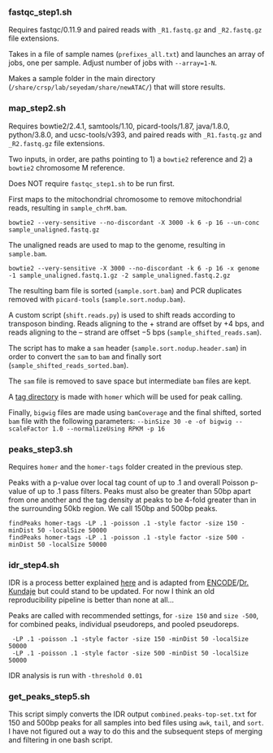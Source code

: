 ### fastqc_step1.sh 
Requires fastqc/0.11.9 and paired reads with `_R1.fastq.gz` and `_R2.fastq.gz` file extensions.

Takes in a file of sample names (`prefixes_all.txt`) and launches an array of jobs, one per sample. Adjust number of jobs with `--array=1-N`.

Makes a sample folder in the main directory (`/share/crsp/lab/seyedam/share/newATAC/`) that will store results.

### map_step2.sh 
Requires bowtie2/2.4.1, samtools/1.10, picard-tools/1.87, java/1.8.0, python/3.8.0, and ucsc-tools/v393, and paired reads with `_R1.fastq.gz` and `_R2.fastq.gz` file extensions.

Two inputs, in order, are paths pointing to 1) a `bowtie2` reference and 2) a `bowtie2` chromosome M reference.

Does NOT require `fastqc_step1.sh` to be run first.

First maps to the mitochondrial chromosome to remove mitochondrial reads, resulting in `sample_chrM.bam`.
```
bowtie2 --very-sensitive --no-discordant -X 3000 -k 6 -p 16 --un-conc sample_unaligned.fastq.gz
```

The unaligned reads are used to map to the genome, resulting in `sample.bam`.
```
bowtie2 --very-sensitive -X 3000 --no-discordant -k 6 -p 16 -x genome -1 sample_unaligned.fastq.1.gz -2 sample_unaligned.fastq.2.gz
```

The resulting bam file is sorted (`sample.sort.bam`) and PCR duplicates removed with `picard-tools` (`sample.sort.nodup.bam`). 

A custom script (`shift.reads.py`) is used to shift reads according to transposon binding. Reads aligning to the + strand are offset by +4 bps, and reads aligning to the – strand are offset −5 bps (`sample_shifted_reads.sam`). 

The script has to make a `sam` header (`sample.sort.nodup.header.sam`) in order to convert the `sam` to `bam` and finally sort (`sample_shifted_reads_sorted.bam`).

The `sam` file is removed to save space but intermediate `bam` files are kept.

A [tag directory](http://homer.ucsd.edu/homer/ngs/tagDir.html) is made with `homer` which will be used for peak calling. 

Finally, `bigwig` files are made using `bamCoverage` and the final shifted, sorted `bam` file with the following parameters: `--binSize 30 -e -of bigwig --scaleFactor 1.0 --normalizeUsing RPKM -p 16`

### peaks_step3.sh
Requires `homer` and the `homer-tags` folder created in the previous step.

Peaks with a p-value over local tag count of up to .1 and overall Poisson p-value of up to .1 pass filters. Peaks must also be greater than 50bp apart from one another and the tag density at peaks to be 4-fold greater than in the surrounding 50kb region. We call 150bp and 500bp peaks.
```
findPeaks homer-tags -LP .1 -poisson .1 -style factor -size 150 -minDist 50 -localSize 50000
findPeaks homer-tags -LP .1 -poisson .1 -style factor -size 500 -minDist 50 -localSize 50000
```

### idr_step4.sh
IDR is a process better explained [here](https://github.com/karmel/homer-idr) and is adapted from [ENCODE](https://projecteuclid.org/journals/annals-of-applied-statistics/volume-5/issue-3/Measuring-reproducibility-of-high-throughput/10.1214/11-AOAS466.full)/[Dr. Kundaje](https://sites.google.com/site/anshulkundaje/projects/idr/deprecated) but could stand to be updated. For now I think an old reproducibility pipeline is better than none at all...

Peaks are called with recommended settings, for `-size 150` and `size -500`, for combined peaks, individual pseudoreps, and pooled pseudoreps.
```
 -LP .1 -poisson .1 -style factor -size 150 -minDist 50 -localSize 50000
 -LP .1 -poisson .1 -style factor -size 500 -minDist 50 -localSize 50000
 ```
 
 IDR analysis is run with `-threshold 0.01`
 
 ### get_peaks_step5.sh
 This script simply converts the IDR output `combined.peaks-top-set.txt` for 150 and 500bp peaks for all samples into bed files using `awk`, `tail`, and `sort`. I have not figured out a way to do this and the subsequent steps of merging and filtering in one bash script.
